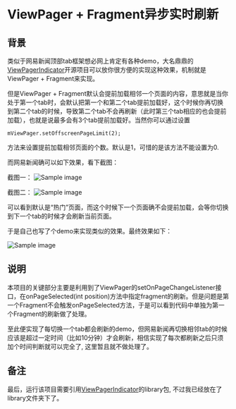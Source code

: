 ViewPager + Fragment异步实时刷新
==========

## 背景

类似于网易新闻顶部tab框架想必网上肯定有各种demo，大名鼎鼎的[ViewPagerIndicator](https://github.com/JakeWharton/Android-ViewPagerIndicator)开源项目可以放你很方便的实现这种效果，机制就是ViewPager + Fragment来实现。

但是ViewPager + Fragment默认会提前加载相邻一个页面的内容，意思就是当你处于第一个tab时，会默认把第一个和第二个tab提前加载好，这个时候你再切换到第二个tab的时候，导致第二个tab不会再刷新（此时第三个tab相应的也会提前加载），也就是说最多会有3个tab提前加载好。当然你可以通过设置

    mViewPager.setOffscreenPageLimit(2);

方法来设置提前加载相邻页面的个数。默认是1，可惜的是该方法不能设置为0.

而网易新闻确可以如下效果，看下截图：

截图一：
![Sample image](https://raw.github.com/stormzhang/NetEaseTab/master/art/netease01.jpg)

截图二：
![Sample image](https://raw.github.com/stormzhang/NetEaseTab/master/art/netease02.jpg)

可以看到默认是“热门”页面，而这个时候下一个页面确不会提前加载，会等你切换到下一个tab的时候才会刷新当前页面。

于是自己也写了个demo来实现类似的效果。最终效果如下：

![Sample image](https://raw.github.com/stormzhang/NetEaseTab/master/art/demo01.png)

## 说明

本项目的关键部分主要是利用到了ViewPager的setOnPageChangeListener接口，在onPageSelected(int position)方法中指定fragment的刷新。但是问题是第一个Fragment不会触发onPageSelected方法，于是可以看到代码中单独为第一个Fragment的刷新做了处理。

至此便实现了每切换一个tab都会刷新的demo，但网易新闻再切换相邻tab的时候应该是超过一定时间（比如10分钟）才会刷新，相信实现了每次都刷新之后只须加个时间判断就可以完全了, 这里暂且就不做处理了。

## 备注

最后，运行该项目需要引用[ViewPagerIndicator](https://github.com/JakeWharton/Android-ViewPagerIndicator)的library包, 不过我已经放在了library文件夹下了。